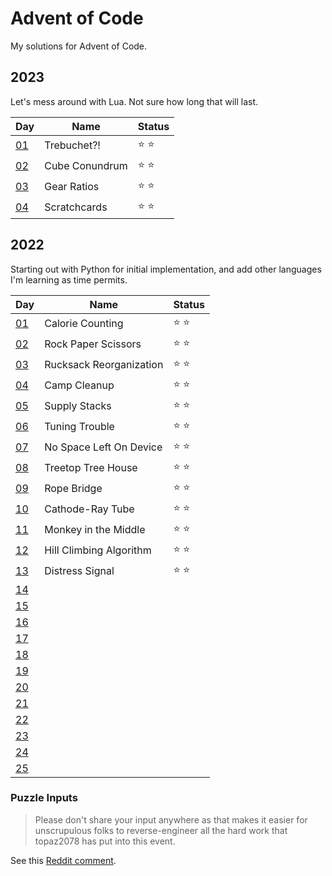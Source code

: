 # Advent of Code

My solutions for Advent of Code.

## 2023

Let's mess around with Lua. Not sure how long that will last.

|Day|Name|Status|
|---|---|---|
|[01](https://adventofcode.com/2023/day/1)|Trebuchet?!|⭐ ⭐|
|[02](https://adventofcode.com/2023/day/2)|Cube Conundrum|⭐ ⭐|
|[03](https://adventofcode.com/2023/day/3)|Gear Ratios|⭐ ⭐|
|[04](https://adventofcode.com/2023/day/4)|Scratchcards|⭐ ⭐|

## 2022

Starting out with Python for initial implementation, and add other languages I'm learning as time permits.

|Day|Name|Status|
|---|---|---|
|[01](https://adventofcode.com/2022/day/1)|Calorie Counting|⭐ ⭐|
|[02](https://adventofcode.com/2022/day/2)|Rock Paper Scissors|⭐ ⭐|
|[03](https://adventofcode.com/2022/day/3)|Rucksack Reorganization|⭐ ⭐|
|[04](https://adventofcode.com/2022/day/4)|Camp Cleanup|⭐ ⭐|
|[05](https://adventofcode.com/2022/day/5)|Supply Stacks|⭐ ⭐|
|[06](https://adventofcode.com/2022/day/6)|Tuning Trouble|⭐ ⭐|
|[07](https://adventofcode.com/2022/day/7)|No Space Left On Device|⭐ ⭐|
|[08](https://adventofcode.com/2022/day/8)|Treetop Tree House|⭐ ⭐|
|[09](https://adventofcode.com/2022/day/9)|Rope Bridge|⭐ ⭐|
|[10](https://adventofcode.com/2022/day/10)|Cathode-Ray Tube|⭐ ⭐|
|[11](https://adventofcode.com/2022/day/11)|Monkey in the Middle|⭐ ⭐|
|[12](https://adventofcode.com/2022/day/12)|Hill Climbing Algorithm|⭐ ⭐|
|[13](https://adventofcode.com/2022/day/13)|Distress Signal|⭐ ⭐|
|[14](https://adventofcode.com/2022/day/14)|||
|[15](https://adventofcode.com/2022/day/15)|||
|[16](https://adventofcode.com/2022/day/16)|||
|[17](https://adventofcode.com/2022/day/17)|||
|[18](https://adventofcode.com/2022/day/18)|||
|[19](https://adventofcode.com/2022/day/19)|||
|[20](https://adventofcode.com/2022/day/20)|||
|[21](https://adventofcode.com/2022/day/21)|||
|[22](https://adventofcode.com/2022/day/22)|||
|[23](https://adventofcode.com/2022/day/23)|||
|[24](https://adventofcode.com/2022/day/24)|||
|[25](https://adventofcode.com/2022/day/25)|||

### Puzzle Inputs

> Please don't share your input anywhere as that makes it easier for unscrupulous folks to reverse-engineer all the hard work that topaz2078 has put into this event.

See this [Reddit comment](https://www.reddit.com/r/adventofcode/comments/e7khy8/comment/fa13hb9/).
